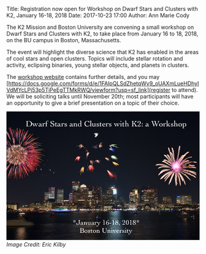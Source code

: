Title: Registration now open for Workshop on Dwarf Stars and Clusters with K2, January 16-18, 2018
Date: 2017-10-23 17:00
Author: Ann Marie Cody

The K2 Mission and Boston University are convening
a small workshop on Dwarf Stars and Clusters with K2,
to take place from January 16 to 18, 2018, on the BU campus
in Boston, Massachusetts.

The event will highlight the diverse science that K2 has enabled
in the areas of cool stars and open clusters.
Topics will include stellar rotation and activity,
eclipsing binaries, young stellar objects, and planets in clusters. 

The [workshop website](/cluster-workshop) contains further details, and you may 
[https://docs.google.com/forms/d/e/1FAIpQLSdZhetqWv9_oUAXmLueHDhyIVdMYcLPj53p5TjPeEgTTMkRWQ/viewform?usp=sf_link](register to attend). 
We will be soliciting talks until November 20th; most participants will have an opportunity to give a 
brief presentation on a topic of their choice. 

<img class="img-responsive" style="max-width:100%;" src="images/k2/bu_fireworks.jpg" alt="Dwarf Stars and Clusters with 
K2: A Workshop"> 
*Image Credit: Eric Kilby*
